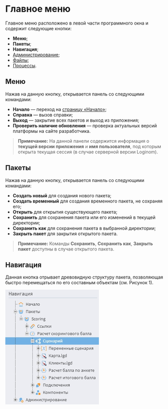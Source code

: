 # Главное меню

Главное меню расположено в левой части программного окна и содержит следующие кнопки:
* **Меню**;
* **Пакеты**;
* **Навигация**;
* [Администрирование](../admin/README.md);
* [Файлы](../location_user_files.md);
* [Процессы](./processes-panel.md).

## Меню

Нажав на данную кнопку, открывается панель со следующими командами:

* **Начало** — переход на [страницу «Начало»](./home-page.md);
* **Справка** — вызов справки;
* **Выход** — закрытие всех пакетов и выход из приложения;
* **Проверить наличие обновления** — проверка актуальных версий платформы на сайте разработчика.

>**Примечание:** На данной панели содержится информация о **текущей версии приложения** и
**имя пользователя**, под которым открыта текущая сессия (в случае серверной версии Loginom).

## Пакеты

Нажав на данную кнопку, открывается панель со следующими командами:

* **Создать новый** для создания нового пакета;
* **Создать временный** для создания временного пакета, не сохраняя его;
* **Открыть** для открытия существующего пакета;
* **Сохранить** для сохранения пакета или его изменений в текущей директории;
* **Сохранить как** для сохранения пакета в выбранной директории;
* **Закрыть пакет** для закрытия открытого пакета.

>**Примечание:** Команды **Сохранить**, **Сохранить как**, **Закрыть пакет** доступны в случае открытого пакета.

## Навигация

Данная кнопка отрывает древовидную структуру пакета, позволяющая быстро перемещаться по его составным объектам (см. Рисунок 1).

![Навигация](./navigation.png)
